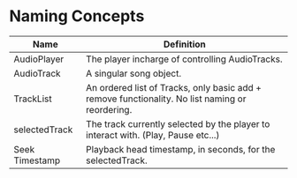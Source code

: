 # Naming Concepts

| Name           | Definition                                                                                      |
| -------------- | ----------------------------------------------------------------------------------------------- |
| AudioPlayer    | The player incharge of controlling AudioTracks.                                                 |
| AudioTrack     | A singular song object.                                                                         |
| TrackList      | An ordered list of Tracks, only basic add + remove functionality. No list naming or reordering. |
| selectedTrack  | The track currently selected by the player to interact with. (Play, Pause etc...)               |
| Seek Timestamp | Playback head timestamp, in seconds, for the selectedTrack.                                     |

<!-- https://www.tablesgenerator.com/markdown_tables -->
